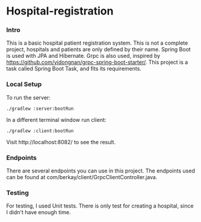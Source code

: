 # Hospital-registration
### Intro
This is a basic hospital patient registration system. This is not a complete project, hospitals and patients are only defined by their name. Spring Boot is used with JPA and Hibernate. Grpc is also used, inspired by https://github.com/yidongnan/grpc-spring-boot-starter/. This project is a task called Spring Boot Task, and fits its requirements.

### Local Setup
To run the server: 

```
./gradlew :server:bootRun
```

In a different terminal window run client:

```
./gradlew :client:bootRun
```

Visit http://localhost:8082/ to see the result.

### Endpoints
There are several endpoints you can use in this project. The endpoints used can be found at com/berkay/client/GrpcClientController.java. 

### Testing

For testing, I used Unit tests. There is only test for creating a hospital, since I didn't have enough time.
